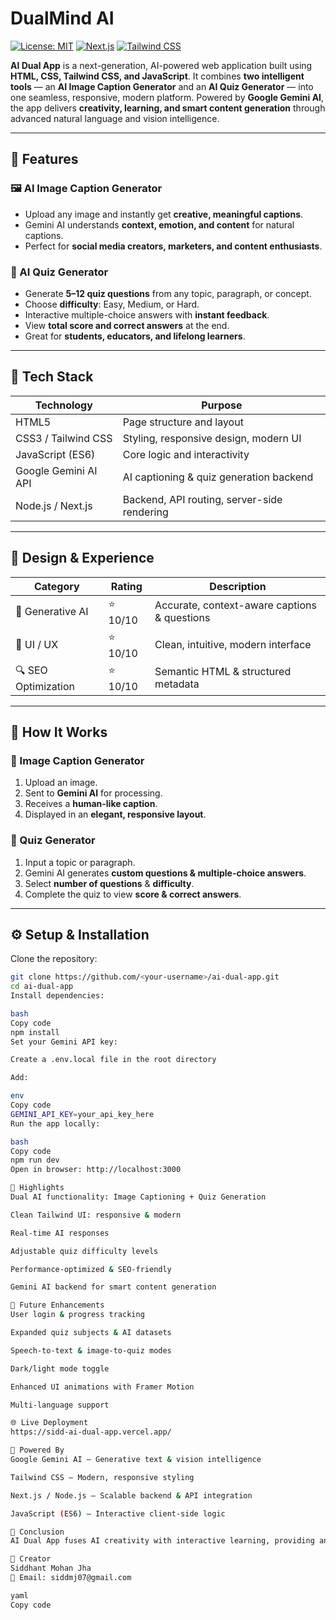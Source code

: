 # DualMind AI

[![License: MIT](https://img.shields.io/badge/License-MIT-yellow.svg)](https://opensource.org/licenses/MIT) [![Next.js](https://img.shields.io/badge/Next.js-15.2.4-black?logo=next.js)](https://nextjs.org/) [![Tailwind CSS](https://img.shields.io/badge/Tailwind_CSS-3.5-blue?logo=tailwind-css)](https://tailwindcss.com/)

**AI Dual App** is a next-generation, AI-powered web application built using **HTML, CSS, Tailwind CSS, and JavaScript**. It combines **two intelligent tools** — an **AI Image Caption Generator** and an **AI Quiz Generator** — into one seamless, responsive, modern platform. Powered by **Google Gemini AI**, the app delivers **creativity, learning, and smart content generation** through advanced natural language and vision intelligence.

---

## 🚀 Features

### 🖼️ AI Image Caption Generator
- Upload any image and instantly get **creative, meaningful captions**.  
- Gemini AI understands **context, emotion, and content** for natural captions.  
- Perfect for **social media creators, marketers, and content enthusiasts**.  

### 🧩 AI Quiz Generator
- Generate **5–12 quiz questions** from any topic, paragraph, or concept.  
- Choose **difficulty**: Easy, Medium, or Hard.  
- Interactive multiple-choice answers with **instant feedback**.  
- View **total score and correct answers** at the end.  
- Great for **students, educators, and lifelong learners**.  

---

## 🧱 Tech Stack

| Technology | Purpose |
|------------|---------|
| HTML5      | Page structure and layout |
| CSS3 / Tailwind CSS | Styling, responsive design, modern UI |
| JavaScript (ES6) | Core logic and interactivity |
| Google Gemini AI API | AI captioning & quiz generation backend |
| Node.js / Next.js | Backend, API routing, server-side rendering |

---

## 🎨 Design & Experience

| Category | Rating | Description |
|----------|--------|------------|
| 🧠 Generative AI | ⭐ 10/10 | Accurate, context-aware captions & questions |
| 🎨 UI / UX | ⭐ 10/10 | Clean, intuitive, modern interface |
| 🔍 SEO Optimization | ⭐ 10/10 | Semantic HTML & structured metadata |

---

## 🧠 How It Works

### 🔹 Image Caption Generator
1. Upload an image.  
2. Sent to **Gemini AI** for processing.  
3. Receives a **human-like caption**.  
4. Displayed in an **elegant, responsive layout**.  

### 🔹 Quiz Generator
1. Input a topic or paragraph.  
2. Gemini AI generates **custom questions & multiple-choice answers**.  
3. Select **number of questions** & **difficulty**.  
4. Complete the quiz to view **score & correct answers**.  

---

## ⚙️ Setup & Installation

Clone the repository:  
```bash
git clone https://github.com/<your-username>/ai-dual-app.git
cd ai-dual-app
Install dependencies:

bash
Copy code
npm install
Set your Gemini API key:

Create a .env.local file in the root directory

Add:

env
Copy code
GEMINI_API_KEY=your_api_key_here
Run the app locally:

bash
Copy code
npm run dev
Open in browser: http://localhost:3000

🌟 Highlights
Dual AI functionality: Image Captioning + Quiz Generation

Clean Tailwind UI: responsive & modern

Real-time AI responses

Adjustable quiz difficulty levels

Performance-optimized & SEO-friendly

Gemini AI backend for smart content generation

🧭 Future Enhancements
User login & progress tracking

Expanded quiz subjects & AI datasets

Speech-to-text & image-to-quiz modes

Dark/light mode toggle

Enhanced UI animations with Framer Motion

Multi-language support

🌐 Live Deployment
https://sidd-ai-dual-app.vercel.app/

🤖 Powered By
Google Gemini AI – Generative text & vision intelligence

Tailwind CSS – Modern, responsive styling

Next.js / Node.js – Scalable backend & API integration

JavaScript (ES6) – Interactive client-side logic

🏁 Conclusion
AI Dual App fuses AI creativity with interactive learning, providing an intelligent, user-friendly platform for content creators and educators. With top-rated SEO (10/10), UI/UX (10/10), and AI intelligence (10/10), this project demonstrates the power of modern AI web applications.

📝 Creator
Siddhant Mohan Jha
📧 Email: siddmj07@gmail.com

yaml
Copy code
